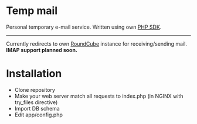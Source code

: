 # Temp mail

Personal temporary e-mail service. Written using own [PHP SDK](https://github.com/lopatar/PHP-SDK).
****
Currently redirects to own [RoundCube](https://roundcube.net) instance for receiving/sending mail.
**IMAP support planned soon.**

# Installation

- Clone repository
- Make your web server match all requests to index.php (in NGINX with try_files directive)
- Import DB schema
- Edit app/config.php